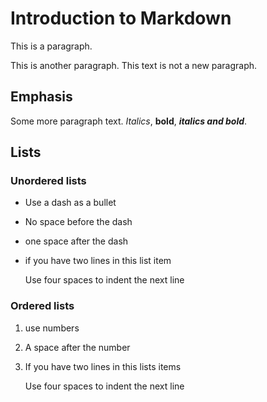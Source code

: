 # Introduction to Markdown

This is a paragraph.

This is another paragraph.
This text is not a new paragraph.

## Emphasis

Some more paragraph text.
*Italics*, **bold**, ***italics and bold***.

## Lists

### Unordered lists

- Use a dash as a bullet
- No space before the dash
- one space after the dash
- if you have two lines in this list item

    Use four spaces to indent the next line

### Ordered lists

1. use numbers
2. A space after the number
3. If you have two lines in this lists items

    Use four spaces to indent the next line
